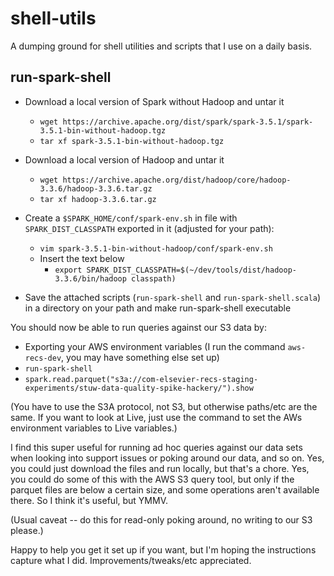 # shell-utils #

A dumping ground for shell utilities and scripts that I use on a daily basis.

## run-spark-shell ##

- Download a local version of Spark without Hadoop and untar it
    - `wget https://archive.apache.org/dist/spark/spark-3.5.1/spark-3.5.1-bin-without-hadoop.tgz`
    - `tar xf spark-3.5.1-bin-without-hadoop.tgz`

- Download a local version of Hadoop and untar it
    - `wget https://archive.apache.org/dist/hadoop/core/hadoop-3.3.6/hadoop-3.3.6.tar.gz`
    - `tar xf hadoop-3.3.6.tar.gz`

- Create a `$SPARK_HOME/conf/spark-env.sh` in file with `SPARK_DIST_CLASSPATH` exported in it (adjusted for your path):
    - `vim spark-3.5.1-bin-without-hadoop/conf/spark-env.sh`
    - Insert the text below
        - `export SPARK_DIST_CLASSPATH=$(~/dev/tools/dist/hadoop-3.3.6/bin/hadoop classpath)`

- Save the attached scripts (`run-spark-shell` and `run-spark-shell.scala`) in a directory on your path and make run-spark-shell executable

You should now be able to run queries against our S3 data by:

- Exporting your AWS environment variables (I run the command `aws-recs-dev`, you may have something else set up)
- `run-spark-shell`
- `spark.read.parquet("s3a://com-elsevier-recs-staging-experiments/stuw-data-quality-spike-hackery/").show`

(You have to use the S3A protocol, not S3, but otherwise paths/etc are the same. If you want to look at Live, just use the command to set the AWs environment variables to Live variables.)
 
I find this super useful for running ad hoc queries against our data sets when looking into support issues or poking around our data, and so on. Yes, you could just download the files and run locally, but that's a chore. Yes, you could do some of this with the AWS S3 query tool, but only if the parquet files are below a certain size, and some operations aren't available there. So I think it's useful, but YMMV.
 
(Usual caveat -- do this for read-only poking around, no writing to our S3 please.)
 
Happy to help you get it set up if you want, but I'm hoping the instructions capture what I did. Improvements/tweaks/etc appreciated.
